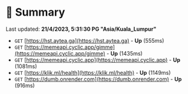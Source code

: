 # 📖 Summary
Last updated: **21/4/2023, 5:31:30 PG "Asia/Kuala_Lumpur"**

- `GET` [https://hst.aytea.ga](https://hst.aytea.ga) - **Up** (555ms)
- `GET` [https://memeapi.cyclic.app/gimme](https://memeapi.cyclic.app/gimme) - **Up** (1435ms)
- `GET` [https://memeapi.cyclic.app](https://memeapi.cyclic.app) - **Up** (1081ms)
- `GET` [https://klik.ml/health](https://klik.ml/health) - **Up** (1149ms)
- `GET` [https://dumb.onrender.com](https://dumb.onrender.com) - **Up** (916ms)
